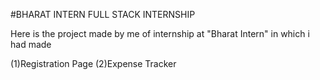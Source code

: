 #BHARAT INTERN FULL STACK INTERNSHIP



Here is the project made by me of internship at "Bharat Intern" in which i had made 

(1)Registration Page
(2)Expense Tracker 
